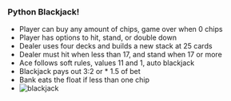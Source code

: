 ### Python Blackjack!

- Player can buy any amount of chips, game over when 0 chips
- Player has options to hit, stand, or double down
- Dealer uses four decks and builds a new stack at 25 cards
- Dealer must hit when less than 17, and stand when 17 or more
- Ace follows soft rules, values 11 and 1, auto blackjack
- Blackjack pays out 3:2 or * 1.5 of bet
- Bank eats the float if less than one chip
- ![blackjack](https://user-images.githubusercontent.com/38390009/108306949-1819a680-7162-11eb-8a74-ab0707428026.png)

